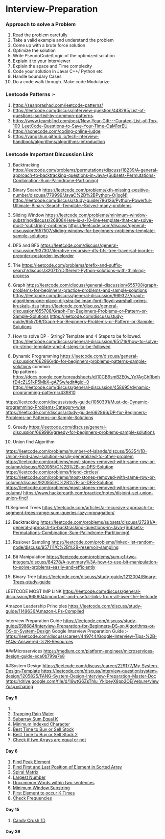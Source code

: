 # Interview-Preparation

### Approach to solve a Problem
1. Read the problem carefully
2. Take a valid example and understand the problem 
3. Come up with a brute force solution
4. Optimize the solution
5. Write PseudoCode/Logic of the optimized solution
6. Explain it to your Interviewer
7. Explain the space and Time complexity
8. Code your solution in Java/ C++/ Python etc
9. Handle boundary Cases
10. Do a code walk through. Make code Modularize.

### Leetcode Patterns :- 
1. https://seanprashad.com/leetcode-patterns/
2. https://leetcode.com/discuss/interview-question/448285/List-of-questions-sorted-by-common-patterns.
3. https://www.teamblind.com/post/New-Year-Gift---Curated-List-of-Top-100-LeetCode-Questions-to-Save-Your-Time-OaM1orEU
4. https://aonecode.com/coding-online-judge
5. https://yangshun.github.io/tech-interview-handbook/algorithms/algorithms-introduction

### Leetcode Important Discussion Link
1. Backtracking
https://leetcode.com/problems/permutations/discuss/18239/A-general-approach-to-backtracking-questions-in-Java-(Subsets-Permutations-Combination-Sum-Palindrome-Partioning)

2. Binary Search
https://leetcode.com/problems/kth-missing-positive-number/discuss/779999/JavaC%2B%2BPython-O(logN)
https://leetcode.com/discuss/study-guide/786126/Python-Powerful-Ultimate-Binary-Search-Template.-Solved-many-problems

3. Sliding Window 
https://leetcode.com/problems/minimum-window-substring/discuss/26808/Here-is-a-10-line-template-that-can-solve-most-'substring'-problems
https://leetcode.com/discuss/general-discussion/657507/sliding-window-for-beginners-problems-template-sample-solutions

4. DFS and BFS 
https://leetcode.com/discuss/general-discussion/937307/iterative-recursive-dfs-bfs-tree-traversal-inorder-preorder-postorder-levelorder

5. Trie
https://leetcode.com/problems/prefix-and-suffix-search/discuss/320712/Different-Python-solutions-with-thinking-process

6. Graph 
https://leetcode.com/discuss/general-discussion/655708/graph-problems-for-beginners-practice-problems-and-sample-solutions
https://leetcode.com/discuss/general-discussion/969327/graph-algorithms-one-place-dijkstra-bellman-ford-floyd-warshall-prims-kruskals-dsu
https://leetcode.com/discuss/general-discussion/655708/Graph-For-Beginners-Problems-or-Pattern-or-Sample-Solutions
https://leetcode.com/discuss/study-guide/655708/Graph-For-Beginners-Problems-or-Pattern-or-Sample-Solutions

7. How to solve DP - String? Template and 4 Steps to be followed.
https://leetcode.com/discuss/general-discussion/651719/how-to-solve-dp-string-template-and-4-steps-to-be-followed

8. Dynamic Programming 
https://leetcode.com/discuss/general-discussion/662866/dp-for-beginners-problems-patterns-sample-solutions
common  
Dp patterns https://docs.google.com/spreadsheets/d/10CB6smBZE0v_Ye7AgGhRbnhfD4cZLS1kP5MbX-gA7Sw/edit#gid=0
https://leetcode.com/discuss/general-discussion/458695/dynamic-programming-patterns/439810

https://leetcode.com/discuss/study-guide/1050391/Must-do-Dynamic-programming-Problems-Category-wise
https://leetcode.com/discuss/study-guide/662866/DP-for-Beginners-Problems-or-Patterns-or-Sample-Solutions


9. Greedy 
https://leetcode.com/discuss/general-discussion/669996/greedy-for-beginners-problems-sample-solutions

10. Union find Algorithm

https://leetcode.com/problems/number-of-islands/discuss/56354/1D-Union-Find-Java-solution-easily-generalized-to-other-problem
https://leetcode.com/problems/most-stones-removed-with-same-row-or-column/discuss/920955/C%2B%2B-or-DFS-Solution     
https://leetcode.com/problems/friend-circles/
https://leetcode.com/problems/most-stones-removed-with-same-row-or-column/discuss/920955/C%2B%2B-or-DFS-Solution
https://leetcode.com/problems/most-stones-removed-with-same-row-or-column/
https://www.hackerearth.com/practice/notes/disjoint-set-union-union-find/


11.Segment Trees
https://leetcode.com/articles/a-recursive-approach-to-segment-trees-range-sum-queries-lazy-propagation/


12. Backtracking
https://leetcode.com/problems/subsets/discuss/27281/A-general-approach-to-backtracking-questions-in-Java-(Subsets-Permutations-Combination-Sum-Palindrome-Partitioning)

13. Resiover Sampling
https://leetcode.com/problems/linked-list-random-node/discuss/957111/C%2B%2B-reservoir-sampling

14. Bit Manipulation
https://leetcode.com/problems/sum-of-two-integers/discuss/84278/A-summary%3A-how-to-use-bit-manipulation-to-solve-problems-easily-and-efficiently

15. Binary Tree
https://leetcode.com/discuss/study-guide/1212004/Binary-Trees-study-guide

LEETCODE MOST IMP LINK 
https://leetcode.com/discuss/general-discussion/665604/important-and-useful-links-from-all-over-the-leetcode


Amazon Leadership Principles
https://leetcode.com/discuss/study-guide/1149636/Amazon-LPs-Compiled

Interview Preparation Guide
https://leetcode.com/discuss/study-guide/698684/Interview-Preparation-for-Beginners-DS-or-Algorithms-or-OS-or-System-Design
Google Interview Preparation Guide :- https://leetcode.com/discuss/career/449744/Google-Interview-Tips-%2B-FAQs-Answered-%2B-Resources

###Microservices
https://medium.com/platform-engineer/microservices-design-guide-eca0b799a7e8


##System Design
https://leetcode.com/discuss/career/229177/My-System-Design-Template
https://leetcode.com/discuss/interview-question/system-design/1205825/FANG-System-Design-Interview-Preparation-Master-Doc
https://drive.google.com/file/d/16wtG6ZsThlu_YkloeyX8pp2OEjVebure/view?usp=sharing

#### Day 5 
1. []()
2. [Trapping Rain Water]()
3. [Subarray Sum Equal K]()
4. [Minimum Indexed Character]()
3. [Best Time to Buy or Sell Stock]()
3. [Best Time to Buy or Sell Stock 2]()
3. [Check if two Arrays are equal or not]()


#### Day 6

1. [Find Peak Element](https://leetcode.com/problems/find-peak-element/)
2. [Find First and Last Position of Element in Sorted Array](https://leetcode.com/problems/find-first-and-last-position-of-element-in-sorted-array/)
3. [Spiral Matrix](https://leetcode.com/problems/spiral-matrix/)
4. [Largest Number](https://leetcode.com/problems/largest-number/)
5. [Uncommon Words within two sentences](https://leetcode.com/problems/uncommon-words-from-two-sentences/)
6. [Minimum Window Substring](https://leetcode.com/problems/minimum-window-substring/)
7. [First Element to occur K Times](https://practice.geeksforgeeks.org/problems/first-element-to-occur-k-times/0)
8. [Check Frequencies](https://practice.geeksforgeeks.org/problems/check-frequencies/0)

####  Day 15
1. [Candy Crush 1D](https://leetcode.com/discuss/interview-question/380650/bloomberg-phone-screen-candy-crush)

####  Day 39
